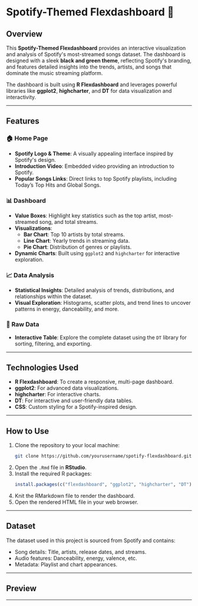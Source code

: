 # Spotify-Themed Flexdashboard 🎵

## Overview
This **Spotify-Themed Flexdashboard** provides an interactive visualization and analysis of Spotify's most-streamed songs dataset. The dashboard is designed with a sleek **black and green theme**, reflecting Spotify's branding, and features detailed insights into the trends, artists, and songs that dominate the music streaming platform. 

The dashboard is built using **R Flexdashboard** and leverages powerful libraries like **ggplot2**, **highcharter**, and **DT** for data visualization and interactivity.

---

## Features

### 🏠 Home Page
- **Spotify Logo & Theme**: A visually appealing interface inspired by Spotify's design.
- **Introduction Video**: Embedded video providing an introduction to Spotify.
- **Popular Songs Links**: Direct links to top Spotify playlists, including Today’s Top Hits and Global Songs.

### 📊 Dashboard
- **Value Boxes**: Highlight key statistics such as the top artist, most-streamed song, and total streams.
- **Visualizations**:
  - **Bar Chart**: Top 10 artists by total streams.
  - **Line Chart**: Yearly trends in streaming data.
  - **Pie Chart**: Distribution of genres or playlists.
- **Dynamic Charts**: Built using `ggplot2` and `highcharter` for interactive exploration.

### 📈 Data Analysis
- **Statistical Insights**: Detailed analysis of trends, distributions, and relationships within the dataset.
- **Visual Exploration**: Histograms, scatter plots, and trend lines to uncover patterns in energy, danceability, and more.

### 📂 Raw Data
- **Interactive Table**: Explore the complete dataset using the `DT` library for sorting, filtering, and exporting.

---

## Technologies Used
- **R Flexdashboard**: To create a responsive, multi-page dashboard.
- **ggplot2**: For advanced data visualizations.
- **highcharter**: For interactive charts.
- **DT**: For interactive and user-friendly data tables.
- **CSS**: Custom styling for a Spotify-inspired design.

---

## How to Use
1. Clone the repository to your local machine:
   ```bash
   git clone https://github.com/yourusername/spotify-flexdashboard.git
   ```
2. Open the `.Rmd` file in **RStudio**.
3. Install the required R packages:
   ```R
   install.packages(c("flexdashboard", "ggplot2", "highcharter", "DT"))
   ```
4. Knit the RMarkdown file to render the dashboard.
5. Open the rendered HTML file in your web browser.

---

## Dataset
The dataset used in this project is sourced from Spotify and contains:
- Song details: Title, artists, release dates, and streams.
- Audio features: Danceability, energy, valence, etc.
- Metadata: Playlist and chart appearances.

---

## Preview


---


